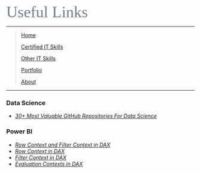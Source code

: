 <span style="font-family:Papyrus; font-size:3em; color:SlateGray;">Useful Links</span>

---

> [Home](index.md)
>
> [Certified IT Skills](certified_skills.md)
> 
> [Other IT Skills](other_skills.md)
> 
> [Portfolio](portfolio.md)
> 
> [About](about.md)

---

### Data Science

- <i> [30+ Most Valuable GitHub Repositories For Data Science](https://www.theinsaneapp.com/2021/09/best-github-repositories-for-data-science.html) </i>

### Power BI

- <i> [Row Context and Filter Context in DAX](https://www.sqlbi.com/articles/row-context-and-filter-context-in-dax/) </i>
- <i> [Row Context in DAX](https://www.sqlbi.com/articles/row-context-in-dax/) </i>
- <i> [Filter Context in DAX](https://www.sqlbi.com/articles/filter-context-in-dax/) </i>
- <i> [Evaluation Contexts in DAX](https://endjin.com/blog/2022/01/evaluation-contexts-in-dax-filter-and-row-contexts) </i>
